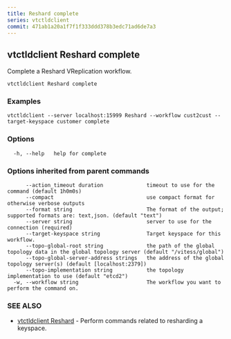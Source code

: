 ```yaml
---
title: Reshard complete
series: vtctldclient
commit: 471ab1a20a1f7f1f333ddd378b3edc71ad6de7a3
---
```

## vtctldclient Reshard complete

Complete a Reshard VReplication workflow.

```
vtctldclient Reshard complete
```

### Examples

```
vtctldclient --server localhost:15999 Reshard --workflow cust2cust --target-keyspace customer complete
```

### Options

```
  -h, --help   help for complete
```

### Options inherited from parent commands

```
      --action_timeout duration              timeout to use for the command (default 1h0m0s)
      --compact                              use compact format for otherwise verbose outputs
      --format string                        The format of the output; supported formats are: text,json. (default "text")
      --server string                        server to use for the connection (required)
      --target-keyspace string               Target keyspace for this workflow.
      --topo-global-root string              the path of the global topology data in the global topology server (default "/vitess/global")
      --topo-global-server-address strings   the address of the global topology server(s) (default [localhost:2379])
      --topo-implementation string           the topology implementation to use (default "etcd2")
  -w, --workflow string                      The workflow you want to perform the command on.
```

### SEE ALSO

* [vtctldclient Reshard](./vtctldclient_reshard/)	 - Perform commands related to resharding a keyspace.

